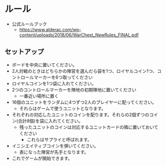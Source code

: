 # ルール

- 公式ルールブック
  - https://www.alderac.com/wp-content/uploads/2018/06/WarChest_NewRules_FINAL.pdf

## セットアップ
- ボードを中央に置いてください。
- 2人対戦のときはどちらかの陣営を選んだら袋を1つ、ロイヤルコイン1つ、コントロールマーカーを6つ取ってください
- ロイヤルコインを1つ袋に入れてください。
- 2つのコントロールマーカーを陣地の初期陣地に置いてください
  - 一番近い場所に置く
- 16個のユニットをランダムに4つずつ2人のプレイヤーに配ってください。
  - それらはゲームで使うユニットとなります。
- それぞれの対応したユニットのコインを配ります。それらの2個ずつのコイン(合計8個)を袋に入れてください。
  - 残ったユニットのコインは対応するユニットカードの隣に置いておいてください
    - これらはサプライと呼ばれます。
- イニシエイティブコインを弾いてください。
  - 表になった陣営が先手となります。
- これでゲームが開始できます。
